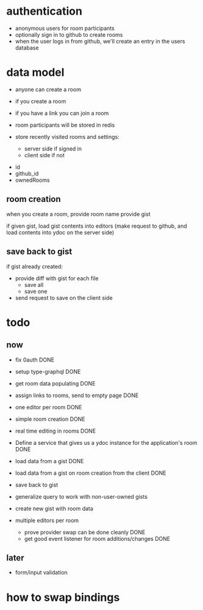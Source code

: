 # authentication

- anonymous users for room participants
- optionally sign in to github to create rooms
- when the user logs in from github, we'll create an entry in the users database

# data model

- anyone can create a room
- if you create a room

- if you have a link you can join a room

- room participants will be stored in redis

- store recently visited rooms and settings:

  - server side if signed in
  - client side if not

* id
* github_id
* ownedRooms

## room creation

when you create a room,
provide room name
provide gist

if given gist, load gist contents into editors
(make request to github, and load contents into ydoc on the server side)

## save back to gist

if gist already created:

- provide diff with gist for each file
  - save all
  - save one
- send request to save on the client side

# todo

## now

- fix 0auth DONE
- setup type-graphql DONE
- get room data populating DONE

- assign links to rooms, send to empty page DONE
- one editor per room DONE

- simple room creation DONE
- real time editing in rooms DONE

- Define a service that gives us a ydoc instance for the application's room DONE

- load data from a gist DONE
- load data from a gist on room creation from the client DONE
- save back to gist
- generalize query to work with non-user-owned gists
- create new gist with room data

- multiple editors per room
  - prove provider swap can be done cleanly DONE
  - get good event listener for room additions/changes DONE

## later

- form/input validation

# how to swap bindings
